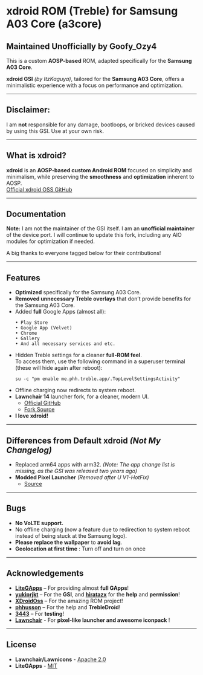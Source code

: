 # **xdroid ROM (Treble) for Samsung A03 Core (a3core)**

## Maintained Unofficially by Goofy_Ozy4
This is a custom **AOSP-based** ROM, adapted specifically for the **Samsung A03 Core**.

**xdroid GSI** *(by ItzKaguya)*, tailored for the **Samsung A03 Core**, offers a minimalistic experience with a focus on performance and optimization.

---

## **Disclaimer:**
I am **not** responsible for any damage, bootloops, or bricked devices caused by using this GSI. Use at your own risk.

---

## **What is xdroid?**

**xdroid** is an **AOSP-based custom Android ROM** focused on simplicity and minimalism, while preserving the **smoothness** and **optimization** inherent to AOSP.  
[Official xdroid OSS GitHub](https://github.com/xdroid-oss)

---

## **Documentation**

**Note:** I am not the maintainer of the GSI itself. I am an **unofficial maintainer** of the device port. I will continue to update this fork, including any AIO modules for optimization if needed.

A big thanks to everyone tagged below for their contributions!

---

## **Features**

- **Optimized** specifically for the Samsung A03 Core.
- **Removed unnecessary Treble overlays** that don’t provide benefits for the Samsung A03 Core.
- Added **full** Google Apps (almost all):
    ```
    • Play Store
    • Google App (Velvet)
    • Chrome
    • Gallery
    • And all necessary services and etc.
    ```
- Hidden Treble settings for a cleaner **full-ROM feel**.  
  To access them, use the following command in a superuser terminal (these will hide again after reboot):
    ```
    su -c "pm enable me.phh.treble.app/.TopLevelSettingsActivity"
    ```
- Offline charging now redirects to system reboot.
- **Lawnchair 14** launcher fork, for a cleaner, modern UI.  
  - [Official GitHub](https://github.com/LawnchairLauncher/lawnchair)  
  - [Fork Source](https://github.com/Goooler/LawnchairRelease)
- **I love xdroid!**

---

## **Differences from Default xdroid** *(Not My Changelog)*

- Replaced arm64 apps with arm32. *(Note: The app change list is missing, as the GSI was released two years ago)*
- **Modded Pixel Launcher** *(Removed after U V1-HotFix)*  
  - [Source](https://github.com/Ardjlon/vendor_PixelLauncher)

---

## **Bugs**

- **No VoLTE support.**
- No offline charging (now a feature due to redirection to system reboot instead of being stuck at the Samsung logo).
- **Please replace the wallpaper** to **avoid lag**.
- **Geolocation at first time** : Turn off and turn on once

---

## **Acknowledgements**

- **[LiteGApps](https://litegapps.github.io/)** – For providing almost **full GApps**!
- **[yukiprjkt](https://t.me/shirayuki_plygrnd)** – For the **GSI**, and **[hiratazx](https://github.com/hiratazx)** for the **help** and **permission**!
- **[XDroidOss](https://github.com/xdroid-oss)** – For the amazing ROM project!
- **[phhusson](https://github.com/phhusson)** – For the help and **TrebleDroid**!
- **[3443](https://github.com/FlowerGEN)** – For **testing**!
- **[Lawnchair](https://github.com/LawnchairLauncher)** - For **pixel-like launcher and awesome iconpack** !
---

## **License**

- **Lawnchair/Lawnicons** - [Apache 2.0](https://choosealicense.com/licenses/apache-2.0/)
- **LiteGApps** - [MIT](https://choosealicense.com/licenses/mit/)

